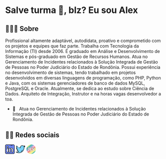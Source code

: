 # Salve turma 👋, blz? Eu sou Alex

## 👨🏻‍💻 Sobre 

Profissional altamente adaptável, autodidata, proativo e comprometido com os projetos e equipes que faz parte. Trabalha com Tecnologia da Informação (TI) desde 2006. É graduado em Análise e Desenvolvimento de Sistemas e pós-graduado em Gestão de Recursos Humanos. Atua no Gerenciamento de Incidentes relacionados à Solução Integrada de Gestão de Pessoas no Poder Judiciário do Estado de Rondônia. Possui experiência no desenvolvimento de sistemas, tendo trabalhado em projetos desenvolvidos em diversas linguagens de programação, como PHP, Python e Java, com os sistemas gerenciadores de banco de dados MySQL, PostgreSQL e Oracle. Atualmente, se dedica ao estudo sobre Ciência de Dados.
Arquiteto de Integração, Instrutor e na horas vagas desenvolvedor a toa.

* 💼 &nbsp; Atua no Gerenciamento de Incidentes relacionados à Solução Integrada de Gestão de Pessoas no Poder Judiciário do Estado de Rondônia.

## 🤝🏻 Redes sociais

<a href="https://www.linkedin.com/in/aljes96/"><img alt="LinkedIn Alex Jesus" height="30" src="https://raw.githubusercontent.com/8bithemant/8bithemant/master/linkedin.png?raw=true"></a>
<a href="https://www.twitter.com/aljes96/"><img alt="Twitter Alex Jesus" height="30" src="https://raw.githubusercontent.com/8bithemant/8bithemant/master/twitter.png?raw=true"></a>
<a href="https://dev.to/aljes96/"><img alt="DEV Alex Jesus" height="30" src="https://raw.githubusercontent.com/8bithemant/8bithemant/master/devto.png?raw=true"></a>

